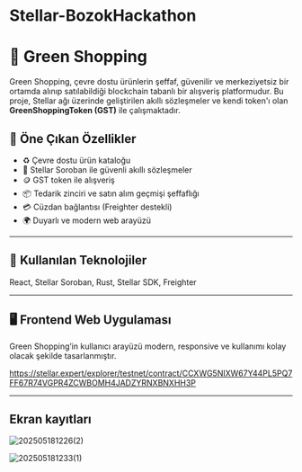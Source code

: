 # Stellar-BozokHackathon
# 🛒 Green Shopping

Green Shopping, çevre dostu ürünlerin şeffaf, güvenilir ve merkeziyetsiz bir ortamda alınıp satılabildiği blockchain tabanlı bir alışveriş platformudur. Bu proje, Stellar ağı üzerinde geliştirilen akıllı sözleşmeler ve kendi token'ı olan **GreenShoppingToken (GST)** ile çalışmaktadır.

## 🌟 Öne Çıkan Özellikler

- ♻️ Çevre dostu ürün kataloğu
- 🔐 Stellar Soroban ile güvenli akıllı sözleşmeler
- 🪙 GST token ile alışveriş
- 📦 Tedarik zinciri ve satın alım geçmişi şeffaflığı
- 💳 Cüzdan bağlantısı (Freighter destekli)
- 🌍 Duyarlı ve modern web arayüzü

---

## 🧰 Kullanılan Teknolojiler

React, Stellar Soroban, Rust, Stellar SDK, Freighter 

---

## 🖥️ Frontend Web Uygulaması

Green Shopping’in kullanıcı arayüzü modern, responsive ve kullanımı kolay olacak şekilde tasarlanmıştır.

https://stellar.expert/explorer/testnet/contract/CCXWG5NIXW67Y44PL5PQ7FF67R74VGPR4ZCWBOMH4JADZYRNXBNXHH3P

---

## Ekran kayıtları
![202505181226(2)](https://github.com/user-attachments/assets/5088dc8e-b2fa-448d-ab75-92debc0e3fd3)


![202505181233(1)](https://github.com/user-attachments/assets/acda94e2-79ca-46c6-994a-802c3fed75cc)

